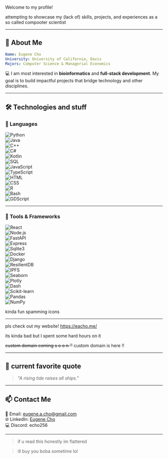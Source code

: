 Welcome to my profile! 

attempting to showcase my (lack of) skills, projects, and experiences as a so called compooter scientist

---

## 🌟 About Me

```yaml
Name: Eugene Cho
University: University of California, Davis
Majors: Computer Science & Managerial Economics
```

💻 I am most interested in **bioinformatics** and **full-stack development**. My goal is to build impactful projects that bridge technology and other disciplines. 

---

## 🛠️ Technologies and stuff


### 🧰 Languages
![Python](https://img.shields.io/badge/Python-%2314354C.svg?style=flat&logo=python&logoColor=white)  
![Java](https://img.shields.io/badge/Java-%23ED8B00.svg?style=flat&logo=java&logoColor=white)  
![C++](https://img.shields.io/badge/C++-%2300599C.svg?style=flat&logo=c%2B%2B&logoColor=white)  
![C#](https://img.shields.io/badge/C%23-%23239120.svg?style=flat&logo=c-sharp&logoColor=white)  
![Kotlin](https://img.shields.io/badge/Kotlin-%230095D5.svg?style=flat&logo=kotlin&logoColor=white)  
![SQL](https://img.shields.io/badge/SQL-%2300D9FF.svg?style=flat&logo=postgresql&logoColor=white)  
![JavaScript](https://img.shields.io/badge/JavaScript-%23F7DF1E.svg?style=flat&logo=javascript&logoColor=black)  
![TypeScript](https://img.shields.io/badge/TypeScript-%23007ACC.svg?style=flat&logo=typescript&logoColor=white)  
![HTML](https://img.shields.io/badge/HTML-%23E34F26.svg?style=flat&logo=html5&logoColor=white)  
![CSS](https://img.shields.io/badge/CSS-%231572B6.svg?style=flat&logo=css3&logoColor=white)  
![R](https://img.shields.io/badge/R-%23276DC3.svg?style=flat&logo=r&logoColor=white)  
![Bash](https://img.shields.io/badge/Bash-%234EAA25.svg?style=flat&logo=gnu-bash&logoColor=white)  
![GDScript](https://img.shields.io/badge/GDScript-%23478CBF.svg?style=flat&logo=godot-engine&logoColor=white)

---

### 🔧 Tools & Frameworks
![React](https://img.shields.io/badge/React-%2361DAFB.svg?style=flat&logo=react&logoColor=black)  
![Node.js](https://img.shields.io/badge/Node.js-%23339933.svg?style=flat&logo=node.js&logoColor=white)  
![FastAPI](https://img.shields.io/badge/FastAPI-%2300C7B7.svg?style=flat&logo=fastapi&logoColor=white)  
![Express](https://img.shields.io/badge/Express-%23000000.svg?style=flat&logo=express&logoColor=white)  
![Sqlite3](https://img.shields.io/badge/Sqlite3-%23003B57.svg?style=flat&logo=sqlite&logoColor=white)  
![Docker](https://img.shields.io/badge/Docker-%232496ED.svg?style=flat&logo=docker&logoColor=white)  
![Django](https://img.shields.io/badge/Django-%23092E20.svg?style=flat&logo=django&logoColor=white)  
![ResilientDB](https://img.shields.io/badge/ResilientDB-%23234C8C.svg?style=flat)  
![IPFS](https://img.shields.io/badge/IPFS-%2343495E.svg?style=flat&logo=ipfs&logoColor=white)  
![Seaborn](https://img.shields.io/badge/Seaborn-%230049A9.svg?style=flat)  
![Plotly](https://img.shields.io/badge/Plotly-%2300CC96.svg?style=flat&logo=plotly&logoColor=white)  
![Dash](https://img.shields.io/badge/Dash-%23006363.svg?style=flat)  
![Scikit-learn](https://img.shields.io/badge/Scikit--learn-%23F7931E.svg?style=flat&logo=scikit-learn&logoColor=black)  
![Pandas](https://img.shields.io/badge/Pandas-%23150458.svg?style=flat&logo=pandas&logoColor=white)  
![NumPy](https://img.shields.io/badge/NumPy-%23013243.svg?style=flat&logo=numpy&logoColor=white)


kinda fun spamming icons

---
pls check out my website!
https://eacho.me/

its kinda bad but I spent some hard hours on it

~~custom domain coming s o o n ™~~
custom domain is here !!

---

## 📝 current favorite quote

> *"A rising tide raises all ships."*

---


## 📫 Contact Me

📧 Email: [eugene.a.cho@gmail.com](mailto:eugene.a.cho@gmail.com)  
🌐 LinkedIn: [Eugene Cho](https://www.linkedin.com/in/eugene-cho-8b4376218/)  
💻 Discord: echo256

---

> if u read this honestly im flattered

> ill buy you boba sometime lol
